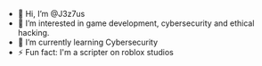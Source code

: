 - 👋 Hi, I’m @J3z7us
- 👀 I’m interested in game development, cybersecurity and ethical hacking.
- 🌱 I’m currently learning Cybersecurity
- ⚡ Fun fact: I'm a scripter on roblox studios
